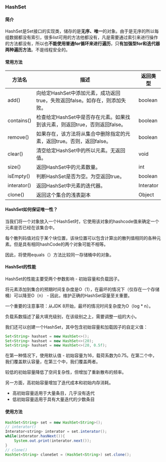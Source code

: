 ### HashSet

#### 简介

HashSet是Set接口的实现类，储存的是**无序、唯一**的对象。由于是无序的所以每组数据都没有索引，很多list可用的方法他都没有，凡是需要通过索引来进行操作的方法都没有，所以也**不能使用普通for循环来进行遍历**，只**有加强型for和迭代器两种遍历方法**。不是线程安全的。

#### 常用方法

| 方法名      | 描述                                                         | 返回类型  |
| ----------- | ------------------------------------------------------------ | --------- |
| add()       | 向给定HashSet中添加元素，成功返回true，失败返回false。如存在，则添加失败。 | boolean   |
| contains()  | 检查给定HashSet中是否存在元素。如果找到该元素，则返回true，否则返回false。 | boolean   |
| remove()    | 如果存在，该方法将从集合中删除指定的元素，返回true。否则，返回false。 | boolean   |
| clear()     | 清空给定HashSet中的所以元素。无返回值。                      | void      |
| size()      | 返回HashSet中的元素数量。                                    | int       |
| isEmpty()   | 判断HashSet是否为空。为空返回true。                          | boolean   |
| interator() | 返回HashSet中元素的迭代器。                                  | Interator |
| clone()     | 返回这个集合的浅表副本                                       | Object    |

#### HashSet如何保证唯一性？

当我们将一个对象放入一个HashSet时，它使用该对象的hashcode值来确定一个元素是否已经在该集合中。

每个散列码值对应于某个块位置，该块位置可以包含计算出的散列值相同的各种元素。但是具有相同hashCode的两个对象可能不相等。

因此，将使用equals（）方法比较同一存储桶中的对象。

#### HashSet的性能

HashSet的性能主要受两个参数影响 - 初始容量和负载因子。

将元素添加到集合的预期时间复杂度是O（1），在最坏的情况下（仅存在一个存储桶）可以降至O（n） - 因此，维护正确的HashSet容量至关重要。

一个重要的注意事项：从JDK 8开始，最坏的情况时间复杂度为O（log * n）。

负载系数描述了最大填充级别，在该级别之上，需要调整一组的大小。

我们还可以创建一个HashSet，其中包含初始容量和加载因子的自定义值：

```java
Set<String> hashset = new HashSet<>();
Set<String> hashset = new HashSet<>(20);
Set<String> hashset = new HashSet<>(20, 0.5f);
```

在第一种情况下，使用默认值 - 初始容量为16，载荷系数为0.75。在第二个中，我们覆盖默认容量，在第三个中，我们覆盖两者。

较低的初始容量降低了空间复杂性，但增加了重新散布的频率。

另一方面，高初始容量增加了迭代成本和初始内存消耗。

- 高初始容量适用于大量条目，几乎没有迭代
- 低初始容量适用于具有大量迭代的少数条目

#### 使用方法

```java
HashSet<String> set = new HashSet<String>();
// interator()
Interator<string> interator = set.interator();
while(interator.hasNext()){
    System.out.print(interator.next());
}
// clone()
HashSet<String> cloneSet = (HashSet<String>) set.clone();
```

 

 

 

 

 

 

 

 

 

 

 

 

 

 